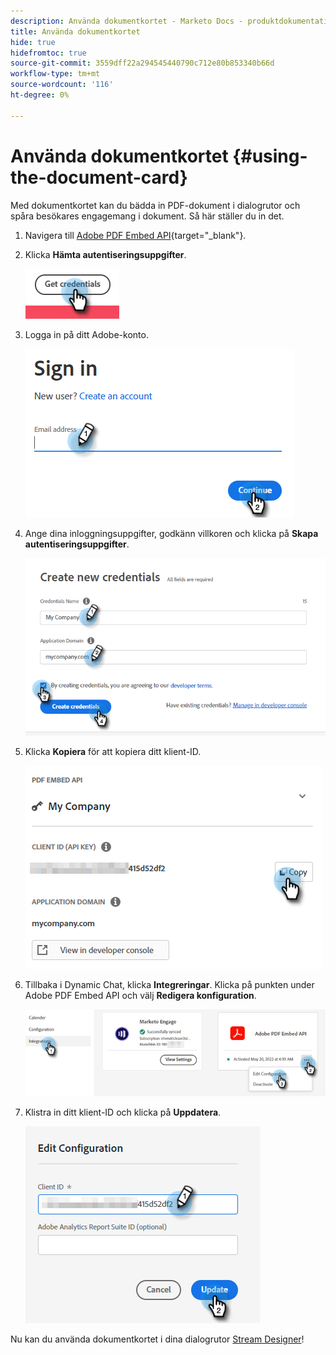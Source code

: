 ```yaml
---
description: Använda dokumentkortet - Marketo Docs - produktdokumentation
title: Använda dokumentkortet
hide: true
hidefromtoc: true
source-git-commit: 3559dff22a294545440790c712e80b853340b66d
workflow-type: tm+mt
source-wordcount: '116'
ht-degree: 0%

---
```


# Använda dokumentkortet {#using-the-document-card}

Med dokumentkortet kan du bädda in PDF-dokument i dialogrutor och spåra besökares engagemang i dokument. Så här ställer du in det.

1. Navigera till [Adobe PDF Embed API](https://udp.adobe.io/document-services/apis/pdf-embed/){target=&quot;_blank&quot;}.

1. Klicka **Hämta autentiseringsuppgifter**.

   ![](assets/using-the-document-card-1.png)

1. Logga in på ditt Adobe-konto.

   ![](assets/using-the-document-card-2.png)

1. Ange dina inloggningsuppgifter, godkänn villkoren och klicka på **Skapa autentiseringsuppgifter**.

   ![](assets/using-the-document-card-3.png)

1. Klicka **Kopiera** för att kopiera ditt klient-ID.

   ![](assets/using-the-document-card-4.png)

1. Tillbaka i Dynamic Chat, klicka **Integreringar**. Klicka på punkten under Adobe PDF Embed API och välj **Redigera konfiguration**.

   ![](assets/using-the-document-card-5.png)

1. Klistra in ditt klient-ID och klicka på **Uppdatera**.

   ![](assets/using-the-document-card-6.png)

Nu kan du använda dokumentkortet i dina dialogrutor [Stream Designer](/help/marketo/product-docs/demand-generation/dynamic-chat/dialogues/stream-designer.md)!
